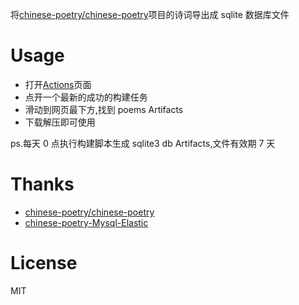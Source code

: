 将[chinese-poetry/chinese-poetry](https://github.com/chinese-poetry/chinese-poetry)项目的诗词导出成 sqlite 数据库文件

# Usage

- 打开[Actions](https://github.com/Sloaix/ChinesePoetryToSqlite/actions)页面
- 点开一个最新的成功的构建任务
- 滑动到网页最下方,找到 poems Artifacts
- 下载解压即可使用

ps.每天 0 点执行构建脚本生成 sqlite3 db Artifacts,文件有效期 7 天

# Thanks

- [chinese-poetry/chinese-poetry](https://github.com/chinese-poetry/chinese-poetry)
- [chinese-poetry-Mysql-Elastic](https://github.com/yishui01/chinese-poetry-Mysql-Elastic)

# License

MIT
